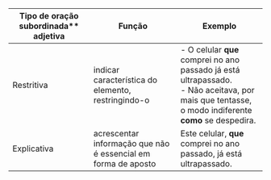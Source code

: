 
| Tipo de oração subordinada** **adjetiva** | **Função**                                                    | **Exemplo**                                                                                                                                             |
| ----------------------------------------- | ------------------------------------------------------------- | ------------------------------------------------------------------------------------------------------------------------------------------------------- |
| Restritiva                                | indicar característica do elemento, restringindo-o            | - O celular **que** comprei no ano passado já está ultrapassado.<br>- Não aceitava, por mais que tentasse, o modo indiferente<br>**como** se despedira. |
| Explicativa                               | acrescentar informação que não é essencial em forma de aposto | Este celular, **que** comprei no ano passado, já está ultrapassado.                                                                                     |
